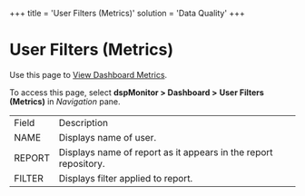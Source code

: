 +++
title = 'User Filters (Metrics)'
solution = 'Data Quality'
+++

# User Filters (Metrics)

<div class="use">

Use this page to [View Dashboard
Metrics](../Use_Cases/View_Dashboard_Metrics).

</div>

To access this page,
s<span style="line-height: 115%;">elect </span><span style="font-weight: bold;">dspMonitor
\> </span><span style="line-height: 115%;">**Dashboard \>** **User
Filters (Metrics)**
in *Navigation* pane.</span>

|        |                                                                 |
| ------ | --------------------------------------------------------------- |
| Field  | Description                                                     |
| NAME   | Displays name of user.                                          |
| REPORT | Displays name of report as it appears in the report repository. |
| FILTER | Displays filter applied to report.                              |
